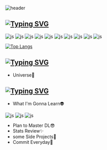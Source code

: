 ![header](https://capsule-render.vercel.app/api?type=slice&height=300&color=0:ffffff,100:ㄹㄹㅊ0츄&text=it's%20yejinkyo&section=header&fontAlignY=43&animation=twinkling&textBg=false&reversal=false)

[![Typing SVG](https://readme-typing-svg.demolab.com?font=Fira+Code&pause=1000&color=101010&background=CDCDCD&vCenter=true&repeat=false&width=435&height=30&lines=%F0%9F%96%A5%EF%B8%8FI've+been+studying)](https://git.io/typing-svg)
---
![js](https://img.shields.io/badge/Python-14354C?style=for-the-badge&logo=python&logoColor=white)
![js](https://img.shields.io/badge/HTML-239120?style=for-the-badge&logo=html5&logoColor=white)
![js](https://img.shields.io/badge/Bootstrap-563D7C?style=for-the-badge&logo=bootstrap&logoColor=white)
![js](https://img.shields.io/badge/Flask-000000?style=for-the-badge&logo=flask&logoColor=white)
![js](https://img.shields.io/badge/MySQL-00000F?style=for-the-badge&logo=mysql&logoColor=white)
![js](https://img.shields.io/badge/SQLite-07405E?style=for-the-badge&logo=sqlite&logoColor=white)
![js](https://img.shields.io/badge/Amazon_AWS-FF9900?style=for-the-badge&logo=amazonaws&logoColor=white)
![js](https://img.shields.io/badge/CSS-239120?&style=for-the-badge&logo=css3&logoColor=white)
![js](https://img.shields.io/badge/JavaScript-F7DF1E?style=for-the-badge&logo=JavaScript&logoColor=white)
![js](https://img.shields.io/badge/figma-000000?style=for-the-badge&logo=figma&logoColor=#F24E1E)

[![Top Langs](https://github-readme-stats.vercel.app/api/top-langs/?username=yejinkyo)](https://github.com/anuraghazra/github-readme-stats)

[![Typing SVG](https://readme-typing-svg.demolab.com?font=Fira+Code&pause=1000&color=101010&background=CDCDCD&vCenter=true&repeat=false&width=435&height=30&lines=%F0%9F%91%A9%E2%80%8D%F0%9F%9A%80I'm+interested+in)](https://git.io/typing-svg)
---
- Universe🚀

[![Typing SVG](https://readme-typing-svg.demolab.com?font=Fira+Code&pause=1000&color=101010&background=CDCDCD&vCenter=true&repeat=false&width=435&height=30&lines=%F0%9F%8C%A0Future+Plans)](https://git.io/typing-svg)
---
- What I'm Gonna Learn👽

![js](https://img.shields.io/badge/react-000000?style=for-the-badge&logo=react&logoColor=#61DAFB)
![js](https://img.shields.io/badge/flutter-000000?style=for-the-badge&logo=flutter&logoColor=#02569B)
![js](https://img.shields.io/badge/OpenAI-000000?style=for-the-badge&logo=openai&logoColor=#412991)
- Plan to Master DL😎
- Stats Review✨
- some Side Projects🦖
- Commit Everyday🤖
